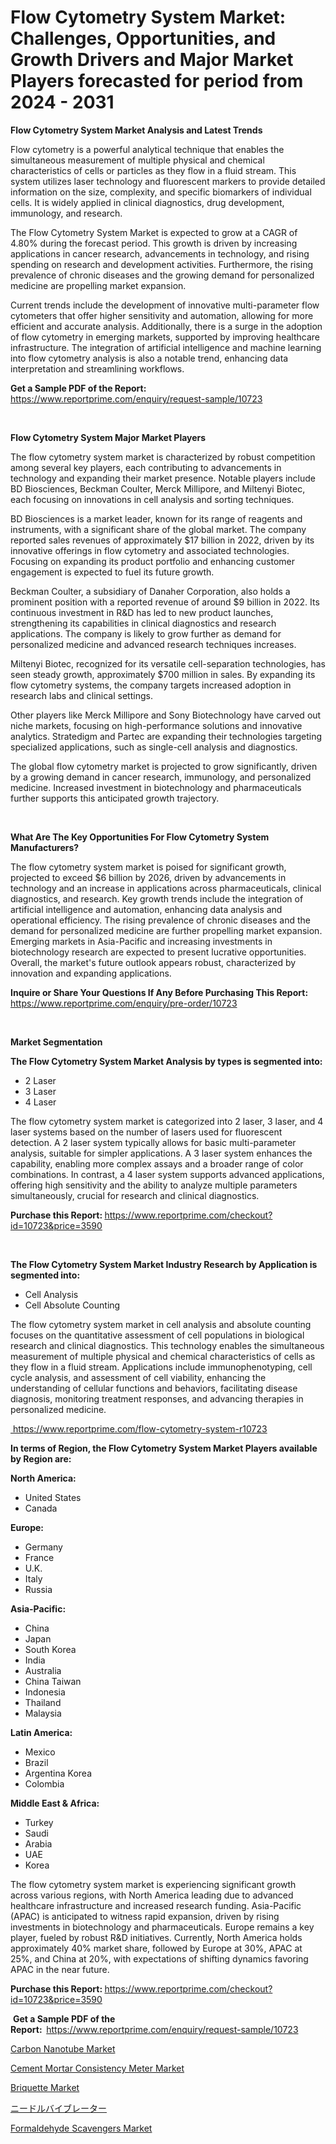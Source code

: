 <p><h1>Flow Cytometry System Market: Challenges, Opportunities, and Growth Drivers and Major Market Players forecasted for period from 2024 - 2031</h1></p><p><strong>Flow Cytometry System Market Analysis and Latest Trends</strong></p>
<p><p>Flow cytometry is a powerful analytical technique that enables the simultaneous measurement of multiple physical and chemical characteristics of cells or particles as they flow in a fluid stream. This system utilizes laser technology and fluorescent markers to provide detailed information on the size, complexity, and specific biomarkers of individual cells. It is widely applied in clinical diagnostics, drug development, immunology, and research.</p><p>The Flow Cytometry System Market is expected to grow at a CAGR of 4.80% during the forecast period. This growth is driven by increasing applications in cancer research, advancements in technology, and rising spending on research and development activities. Furthermore, the rising prevalence of chronic diseases and the growing demand for personalized medicine are propelling market expansion. </p><p>Current trends include the development of innovative multi-parameter flow cytometers that offer higher sensitivity and automation, allowing for more efficient and accurate analysis. Additionally, there is a surge in the adoption of flow cytometry in emerging markets, supported by improving healthcare infrastructure. The integration of artificial intelligence and machine learning into flow cytometry analysis is also a notable trend, enhancing data interpretation and streamlining workflows.</p></p>
<p><strong>Get a Sample PDF of the Report:&nbsp;</strong> <a href="https://www.reportprime.com/enquiry/request-sample/10723">https://www.reportprime.com/enquiry/request-sample/10723</a></p>
<p>&nbsp;</p>
<p><strong>Flow Cytometry System Major Market Players</strong></p>
<p><p>The flow cytometry system market is characterized by robust competition among several key players, each contributing to advancements in technology and expanding their market presence. Notable players include BD Biosciences, Beckman Coulter, Merck Millipore, and Miltenyi Biotec, each focusing on innovations in cell analysis and sorting techniques.</p><p>BD Biosciences is a market leader, known for its range of reagents and instruments, with a significant share of the global market. The company reported sales revenues of approximately $17 billion in 2022, driven by its innovative offerings in flow cytometry and associated technologies. Focusing on expanding its product portfolio and enhancing customer engagement is expected to fuel its future growth.</p><p>Beckman Coulter, a subsidiary of Danaher Corporation, also holds a prominent position with a reported revenue of around $9 billion in 2022. Its continuous investment in R&D has led to new product launches, strengthening its capabilities in clinical diagnostics and research applications. The company is likely to grow further as demand for personalized medicine and advanced research techniques increases.</p><p>Miltenyi Biotec, recognized for its versatile cell-separation technologies, has seen steady growth, approximately $700 million in sales. By expanding its flow cytometry systems, the company targets increased adoption in research labs and clinical settings. </p><p>Other players like Merck Millipore and Sony Biotechnology have carved out niche markets, focusing on high-performance solutions and innovative analytics. Stratedigm and Partec are expanding their technologies targeting specialized applications, such as single-cell analysis and diagnostics.</p><p>The global flow cytometry market is projected to grow significantly, driven by a growing demand in cancer research, immunology, and personalized medicine. Increased investment in biotechnology and pharmaceuticals further supports this anticipated growth trajectory.</p></p>
<p>&nbsp;</p>
<p><strong>What Are The Key Opportunities For Flow Cytometry System Manufacturers?</strong></p>
<p><p>The flow cytometry system market is poised for significant growth, projected to exceed $6 billion by 2026, driven by advancements in technology and an increase in applications across pharmaceuticals, clinical diagnostics, and research. Key growth trends include the integration of artificial intelligence and automation, enhancing data analysis and operational efficiency. The rising prevalence of chronic diseases and the demand for personalized medicine are further propelling market expansion. Emerging markets in Asia-Pacific and increasing investments in biotechnology research are expected to present lucrative opportunities. Overall, the market's future outlook appears robust, characterized by innovation and expanding applications.</p></p>
<p><strong>Inquire or Share Your Questions If Any Before Purchasing This Report:</strong> <a href="https://www.reportprime.com/enquiry/pre-order/10723">https://www.reportprime.com/enquiry/pre-order/10723</a></p>
<p>&nbsp;</p>
<p><strong>Market Segmentation</strong></p>
<p><strong>The Flow Cytometry System Market Analysis by types is segmented into:</strong></p>
<p><ul><li>2 Laser</li><li>3 Laser</li><li>4 Laser</li></ul></p>
<p><p>The flow cytometry system market is categorized into 2 laser, 3 laser, and 4 laser systems based on the number of lasers used for fluorescent detection. A 2 laser system typically allows for basic multi-parameter analysis, suitable for simpler applications. A 3 laser system enhances the capability, enabling more complex assays and a broader range of color combinations. In contrast, a 4 laser system supports advanced applications, offering high sensitivity and the ability to analyze multiple parameters simultaneously, crucial for research and clinical diagnostics.</p></p>
<p><strong>Purchase this Report:&nbsp;</strong><a href="https://www.reportprime.com/checkout?id=10723&price=3590">https://www.reportprime.com/checkout?id=10723&price=3590</a></p>
<p>&nbsp;</p>
<p><strong>The Flow Cytometry System Market Industry Research by Application is segmented into:</strong></p>
<p><ul><li>Cell Analysis</li><li>Cell Absolute Counting</li></ul></p>
<p><p>The flow cytometry system market in cell analysis and absolute counting focuses on the quantitative assessment of cell populations in biological research and clinical diagnostics. This technology enables the simultaneous measurement of multiple physical and chemical characteristics of cells as they flow in a fluid stream. Applications include immunophenotyping, cell cycle analysis, and assessment of cell viability, enhancing the understanding of cellular functions and behaviors, facilitating disease diagnosis, monitoring treatment responses, and advancing therapies in personalized medicine.</p></p>
<p><a href="https://www.reportprime.com/flow-cytometry-system-r10723">&nbsp;https://www.reportprime.com/flow-cytometry-system-r10723</a></p>
<p><strong>In terms of Region, the Flow Cytometry System Market Players available by Region are:</strong></p>
<p>
    <p> <strong> North America: </strong>
        <ul>
            <li>United States</li>
            <li>Canada</li>
        </ul>
        </p> 
    <p> <strong> Europe: </strong>
        <ul>
            <li>Germany</li>
            <li>France</li>
            <li>U.K.</li>
            <li>Italy</li>
            <li>Russia</li>
        </ul>
        </p> 
    <p> <strong> Asia-Pacific: </strong>
        <ul>
            <li>China</li>
            <li>Japan</li>
            <li>South Korea</li>
            <li>India</li>
            <li>Australia</li>
            <li>China Taiwan</li>
            <li>Indonesia</li>
            <li>Thailand</li>
            <li>Malaysia</li>
        </ul>
        </p> 
    <p> <strong> Latin America: </strong>
        <ul>
            <li>Mexico</li>
            <li>Brazil</li>
            <li>Argentina Korea</li>
            <li>Colombia</li>
        </ul>
        </p> 
    <p> <strong> Middle East & Africa: </strong>
        <ul>
            <li>Turkey</li>
            <li>Saudi</li>
            <li>Arabia</li>
            <li>UAE</li>
            <li>Korea</li>
        </ul>
    </p>
    </p>
<p><p>The flow cytometry system market is experiencing significant growth across various regions, with North America leading due to advanced healthcare infrastructure and increased research funding. Asia-Pacific (APAC) is anticipated to witness rapid expansion, driven by rising investments in biotechnology and pharmaceuticals. Europe remains a key player, fueled by robust R&D initiatives. Currently, North America holds approximately 40% market share, followed by Europe at 30%, APAC at 25%, and China at 20%, with expectations of shifting dynamics favoring APAC in the near future.</p></p>
<p><strong>Purchase this Report: </strong><a href="https://www.reportprime.com/checkout?id=10723&price=3590">https://www.reportprime.com/checkout?id=10723&price=3590</a></p>
<p>&nbsp;<strong>Get a Sample PDF of the Report:&nbsp;&nbsp;</strong><a href="https://www.reportprime.com/enquiry/request-sample/10723">https://www.reportprime.com/enquiry/request-sample/10723</a></p>
<p><strong></strong></p>
<p><p><a href="https://medium.com/@vullnetbogdani135/the-carbon-nanotube-market-prioritizes-cost-control-and-efficiency-enhancement-34b9f993d52c">Carbon Nanotube Market</a></p><p><a href="https://issuu.com/reportprime-2/docs/cement-mortar-consistency-meter-mar_14fc52c7773262">Cement Mortar Consistency Meter Market</a></p><p><a href="https://www.linkedin.com/pulse/global-briquette-market-trends-insights-growth-opportunities-rrvoe?trackingId=hYUVy5wTQvShZhbkWAXyHQ%3D%3D">Briquette Market</a></p><p><a href="https://medium.com/@dfg5fff/needle-vibrator-market-%E3%81%AE%E3%82%B0%E3%83%AD%E3%83%BC%E3%83%90%E3%83%AB%E5%B8%82%E5%A0%B4%E6%A6%82%E8%A6%81%E3%81%AF-%E4%B8%96%E7%95%8C%E3%81%8A%E3%82%88%E3%81%B3%E4%B8%BB%E8%A6%81%E5%B8%82%E5%A0%B4%E3%81%AB%E3%81%8A%E3%81%91%E3%82%8B%E6%A5%AD%E7%95%8C%E3%81%AB%E5%BD%B1%E9%9F%BF%E3%82%92%E4%B8%8E%E3%81%88%E3%82%8B%E4%B8%BB%E8%A6%81%E3%81%AA%E3%83%88%E3%83%AC%E3%83%B3%E3%83%89%E3%81%AB%E3%81%A4%E3%81%84%E3%81%A6-%E7%8B%AC%E8%87%AA%E3%81%AE%E8%A6%96%E7%82%B9%E3%82%92%E6%8F%90%E4%BE%9B%E3%81%97%E3%81%BE%E3%81%99-8b55f09ad88f?postPublishedType=initial">ニードルバイブレーター</a></p><p><a href="https://www.linkedin.com/pulse/formaldehyde-scavengers-market-global-trends-forecast-i3tme?trackingId=%2BeaRGGbdTJu6Wv2xvyJQSA%3D%3D">Formaldehyde Scavengers Market</a></p></p>